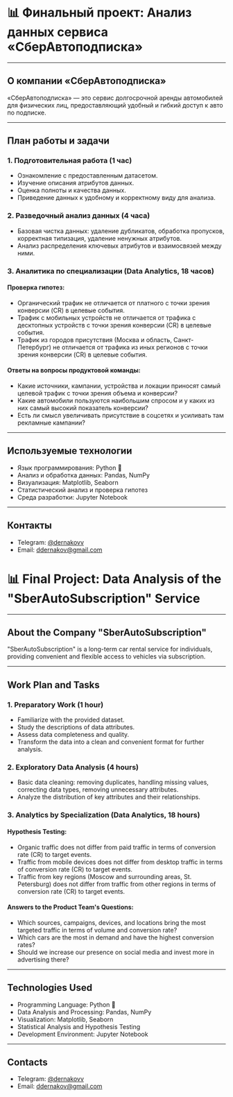 # 📊 Финальный проект: Анализ данных сервиса «СберАвтоподписка»

---

## О компании «СберАвтоподписка»

«СберАвтоподписка» — это сервис долгосрочной аренды автомобилей для физических лиц, предоставляющий удобный и гибкий доступ к авто по подписке.

---

## План работы и задачи

### 1. Подготовительная работа (1 час)
- Ознакомление с предоставленным датасетом.  
- Изучение описания атрибутов данных.  
- Оценка полноты и качества данных.  
- Приведение данных к удобному и корректному виду для анализа.

### 2. Разведочный анализ данных (4 часа)
- Базовая чистка данных: удаление дубликатов, обработка пропусков, корректная типизация, удаление ненужных атрибутов.  
- Анализ распределения ключевых атрибутов и взаимосвязей между ними.

### 3. Аналитика по специализации (Data Analytics, 18 часов)

#### Проверка гипотез:
- Органический трафик не отличается от платного с точки зрения конверсии (CR) в целевые события.  
- Трафик с мобильных устройств не отличается от трафика с десктопных устройств с точки зрения конверсии (CR) в целевые события.  
- Трафик из городов присутствия (Москва и область, Санкт-Петербург) не отличается от трафика из иных регионов с точки зрения конверсии (CR) в целевые события.

#### Ответы на вопросы продуктовой команды:
- Какие источники, кампании, устройства и локации приносят самый целевой трафик с точки зрения объема и конверсии?  
- Какие автомобили пользуются наибольшим спросом и у каких из них самый высокий показатель конверсии?  
- Есть ли смысл увеличивать присутствие в соцсетях и усиливать там рекламные кампании?

---

## Используемые технологии

- Язык программирования: Python 🐍  
- Анализ и обработка данных: Pandas, NumPy  
- Визуализация: Matplotlib, Seaborn  
- Статистический анализ и проверка гипотез  
- Среда разработки: Jupyter Notebook  

---

## Контакты

- Telegram: [@dernakovv](https://t.me/dernakovv)  
- Email: ddernakov@gmail.com



# 📊 Final Project: Data Analysis of the "SberAutoSubscription" Service

---

## About the Company "SberAutoSubscription"

"SberAutoSubscription" is a long-term car rental service for individuals, providing convenient and flexible access to vehicles via subscription.

---

## Work Plan and Tasks

### 1. Preparatory Work (1 hour)
- Familiarize with the provided dataset.  
- Study the descriptions of data attributes.  
- Assess data completeness and quality.  
- Transform the data into a clean and convenient format for further analysis.

### 2. Exploratory Data Analysis (4 hours)
- Basic data cleaning: removing duplicates, handling missing values, correcting data types, removing unnecessary attributes.  
- Analyze the distribution of key attributes and their relationships.

### 3. Analytics by Specialization (Data Analytics, 18 hours)

#### Hypothesis Testing:
- Organic traffic does not differ from paid traffic in terms of conversion rate (CR) to target events.  
- Traffic from mobile devices does not differ from desktop traffic in terms of conversion rate (CR) to target events.  
- Traffic from key regions (Moscow and surrounding areas, St. Petersburg) does not differ from traffic from other regions in terms of conversion rate (CR) to target events.

#### Answers to the Product Team's Questions:
- Which sources, campaigns, devices, and locations bring the most targeted traffic in terms of volume and conversion rate?  
- Which cars are the most in demand and have the highest conversion rates?  
- Should we increase our presence on social media and invest more in advertising there?

---

## Technologies Used

- Programming Language: Python 🐍  
- Data Analysis and Processing: Pandas, NumPy  
- Visualization: Matplotlib, Seaborn  
- Statistical Analysis and Hypothesis Testing  
- Development Environment: Jupyter Notebook  

---

## Contacts

- Telegram: [@dernakovv](https://t.me/dernakovv)  
- Email: ddernakov@gmail.com